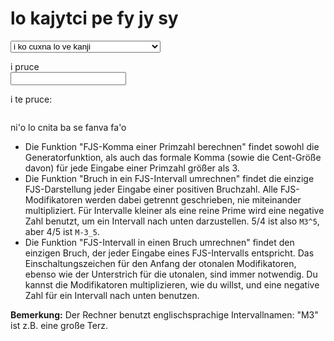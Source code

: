 ﻿# lo kajytci pe fy jy sy

<select id="computations">
  <option value="">i ko cuxna lo ve kanji</option>
  <option value="comma">i kanji lo pa togyfancyku'e pa dilcysle</option>
  <option value="tofjs">i kanji lo pa fy jy sy togyku'e pa frinu</option>
  <option value="fromfjs">i kanji lo pa frinu pa fy jy sy togyku'e</option>
</select>

i pruce <span id="input-name"></span><br />
<input type="text" id="input">

i te pruce: <br />
<pre><code id="output"></code></pre>

<script>
  var loc = {
             prime: "pa dilcysle",
          fraction: "pa frinu",
      intervalName: "pa fy jy sy togyku'e cmene ne mu'u zoi a m3_5 a",
     cantFactorize: "i mi na ka'e kanji lo'i dilcymu'o be la'e zoi a %1 a",
        notANumber: "i la'e zoi a %1 a na'e namcu",
       wrongFormat: "i mi na jimpe fi lo stura",
   wrongIntVariant: "i zoi a %1 a zoi a %2 a na mapti lo ka klesi",
       wrongFactor: "i li re lo'o na e nai li ci ka'e dilcymu'o lo fy jy sy togystika",
     noComputation: "i lo ve kanji ca na se cuxna",
           noInput: "i ca pruce no da",
          notPrime: "i la'e zoi a %1 a na'e dilcysle",
    butPythagorean: "i li re lo'o e li ci cu jai se cistrpitagora i ri na nitcu lo fy jy sy togystika",
           notFrac: "i lo se pruce cu na'e frinu i ri na se pagbu me'o slac bu",
        notNatFrac: "i lo se pruce cu na'e frinu poi se pagbu lo mulnonmau ku po'o",
              div0: "i ua nai dilcu fi li no"
  };
</script>
<script src="../assets/fjs.js"></script>
<script src="../assets/calc.js"></script>

ni'o lo cnita ba se fanva fa'o

- Die Funktion "FJS-Komma einer Primzahl berechnen" findet sowohl die Generatorfunktion, als auch das formale Komma (sowie die Cent-Größe davon) für jede Eingabe einer Primzahl größer als 3.
- Die Funktion "Bruch in ein FJS-Intervall umrechnen" findet die einzige FJS-Darstellung jeder Eingabe einer positiven Bruchzahl. Alle FJS-Modifikatoren werden dabei getrennt geschrieben, nie miteinander multipliziert. Für Intervalle kleiner als eine reine Prime wird eine negative Zahl benutzt, um ein Intervall nach unten darzustellen. 5/4 ist also `M3^5`, aber 4/5 ist `M-3_5`.
- Die Funktion "FJS-Intervall in einen Bruch umrechnen" findet den einzigen Bruch, der jeder Eingabe eines FJS-Intervalls entspricht. Das Einschaltungszeichen für den Anfang der otonalen Modifikatoren, ebenso wie der Unterstrich für die utonalen, sind immer notwendig. Du kannst die Modifikatoren multiplizieren, wie du willst, und eine negative Zahl für ein Intervall nach unten benutzen.

**Bemerkung:** Der Rechner benutzt englischsprachige Intervallnamen: "M3" ist z.B. eine große Terz.
